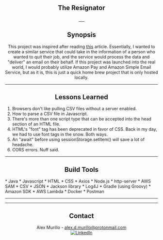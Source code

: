 <div style="text-align: center">

<h2 align="center">The Resignator</h2>
___

## Synopsis

This project was inspired after reading [this](https://fortune-com.cdn.ampproject.org/c/s/fortune.com/2023/06/09/startup-exit-japan-quit-job-for-you/amp/) article. Essentially, I wanted to create a similar service that could take in the information of a person who wanted to quit their job, and the service would process the data and "deliver" an email on their behalf. If this project was launched into the real world, I would probably utilize Amazon Pay and Amazon Simple Email Service, but as it is, this is just a quick home brew project that is only hosted locally.

---

## Lessons Learned
</div><div style="text-align: left">

1. Browsers don't like pulling CSV files without a server enabled.
2. How to parse a CSV file in Javascript.
3. There's more than one script type that can be accepted into the head section of an HTML file.
4. HTML's "font" tag has been deprecated in favor of CSS. Back in my day, we had to use font tags in the snow. Both ways.
5. An "await" before using sessionStorage.setItem() will save a lot of headache.
6. CORS errors. Nuff said.
</div><div style="text-align: center">

---

## Build Tools
</div><div style="text-align: left">
* Java
* Javascript
* HTML
* CSS
* Axios
* Node.js
* http-server
* AWS SAM
* CSV
* JSON
* Jackson library
* Log4J
* Gradle (using Groovy)
* Amazon SDK
* AWS Lambda
* Docker
* Postman
</div><div style="text-align: center">

---

[//]: # (## View This Project)

[//]: # ()
[//]: # ([![Youtube Video]&#40;resources/images/yt_image.JPG&#41;]&#40;https://youtu.be/FYJvZrxUK0c&#41;)

[//]: # ()
[//]: # (<p>View this project: <a href="https://youtu.be/FYJvZrxUK0c"><b>here<b></a>.</p>)

---

## Contact

Alex Murillo - alex.d.murillo@protonmail.com
<br>
<a href="https://www.linkedin.com/in/alexdmurillo/"><img alt="LinkedIn" src="https://img.shields.io/badge/-LinkedIn-brightgreen"></a>





